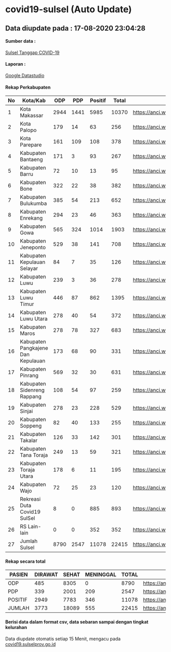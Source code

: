 
# covid19-sulsel (Auto Update)

## Data diupdate pada : 17-08-2020 23:04:28

#### Sumber data :
[Sulsel Tanggap COVID-19](https://covid19.sulselprov.go.id)

#### Laporan :
[Google Datastudio](https://datastudio.google.com/s/jythWGc1j4w)

#### Rekap Perkabupaten 
|No|Kota/Kab|ODP|PDP|Positif|Total|Link|
| --- | --- | --- | --- | --- | --- | --- |
|1|Kota Makassar|2944|1441|5985|10370|https://anci.web.id/cor/kota_makassar|
|2|Kota Palopo|179|14|63|256|https://anci.web.id/cor/kota_palopo|
|3|Kota Parepare|161|109|108|378|https://anci.web.id/cor/kota_parepare|
|4|Kabupaten Bantaeng|171|3|93|267|https://anci.web.id/cor/kabupaten_bantaeng|
|5|Kabupaten Barru|72|10|13|95|https://anci.web.id/cor/kabupaten_barru|
|6|Kabupaten Bone|322|22|38|382|https://anci.web.id/cor/kabupaten_bone|
|7|Kabupaten Bulukumba|385|54|213|652|https://anci.web.id/cor/kabupaten_bulukumba|
|8|Kabupaten Enrekang|294|23|46|363|https://anci.web.id/cor/kabupaten_enrekang|
|9|Kabupaten Gowa|565|324|1014|1903|https://anci.web.id/cor/kabupaten_gowa|
|10|Kabupaten Jeneponto|529|38|141|708|https://anci.web.id/cor/kabupaten_jeneponto|
|11|Kabupaten Kepulauan Selayar|84|7|35|126|https://anci.web.id/cor/kabupaten_kepulauan_selayar|
|12|Kabupaten Luwu|239|3|36|278|https://anci.web.id/cor/kabupaten_luwu|
|13|Kabupaten Luwu Timur|446|87|862|1395|https://anci.web.id/cor/kabupaten_luwu_timur|
|14|Kabupaten Luwu Utara|278|40|54|372|https://anci.web.id/cor/kabupaten_luwu_utara|
|15|Kabupaten Maros|278|78|327|683|https://anci.web.id/cor/kabupaten_maros|
|16|Kabupaten Pangkajene Dan Kepulauan|173|68|90|331|https://anci.web.id/cor/kabupaten_pangkajene_dan_kepulauan|
|17|Kabupaten Pinrang|569|32|30|631|https://anci.web.id/cor/kabupaten_pinrang|
|18|Kabupaten Sidenreng Rappang|108|54|97|259|https://anci.web.id/cor/kabupaten_sidenreng_rappang|
|19|Kabupaten Sinjai|278|23|228|529|https://anci.web.id/cor/kabupaten_sinjai|
|20|Kabupaten Soppeng|82|40|133|255|https://anci.web.id/cor/kabupaten_soppeng|
|21|Kabupaten Takalar|126|33|142|301|https://anci.web.id/cor/kabupaten_takalar|
|22|Kabupaten Tana Toraja|249|13|59|321|https://anci.web.id/cor/kabupaten_tana_toraja|
|23|Kabupaten Toraja Utara|178|6|11|195|https://anci.web.id/cor/kabupaten_toraja_utara|
|24|Kabupaten Wajo|72|25|23|120|https://anci.web.id/cor/kabupaten_wajo|
|25|Rekreasi Duta Covid19 SulSel|8|0|885|893|https://anci.web.id/cor/rekreasi_duta_covid19_sulsel|
|26|RS Lain-lain|0|0|352|352|https://anci.web.id/cor/rs_lain-lain|
|27|Jumlah Sulsel|8790|2547|11078|22415|https://anci.web.id/cor/jumlah_sulsel|

#### Rekap secara total

| PASIEN | DIRAWAT | SEHAT | MENINGGAL | TOTAL | LINK |
| ---- | -------- | ---- | ---- |  ---- | ---- |
| ODP | 485 | 8305 | 0 | 8790 | https://anci.web.id/cor/odp_detail.html |
| PDP | 339 | 2001 | 209 | 2547 | https://anci.web.id/cor/pdp_detail.html |
| POSITIF | 2949 | 7783 | 346 | 11078 | https://anci.web.id/cor/positif_detail.html |
| JUMLAH | 3773 | 18089 | 555 | 22415 | https://anci.web.id/cor/jumlah_sulsel/ |

 
#### Berisi data dalam format csv, data sebaran sampai dengan tingkat kelurahan

Data diupdate otomatis setiap 15 Menit, mengacu pada [covid19.sulselprov.go.id](https://covid19.sulselprov.go.id)

